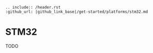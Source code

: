 ```eval_rst
.. include:: /header.rst 
:github_url: |github_link_base|/get-started/platforms/stm32.md
```

# STM32

TODO
